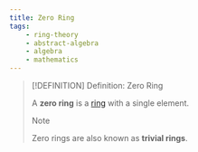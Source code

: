 ```yaml
---
title: Zero Ring
tags:
    - ring-theory
    - abstract-algebra
    - algebra
    - mathematics
---
```


>[!DEFINITION] Definition: Zero Ring
>
>A **zero ring** is a [ring](./index.md) with a single element.
>
>>[!NOTE]
>>
>>Zero rings are also known as **trivial rings**.
>>
>